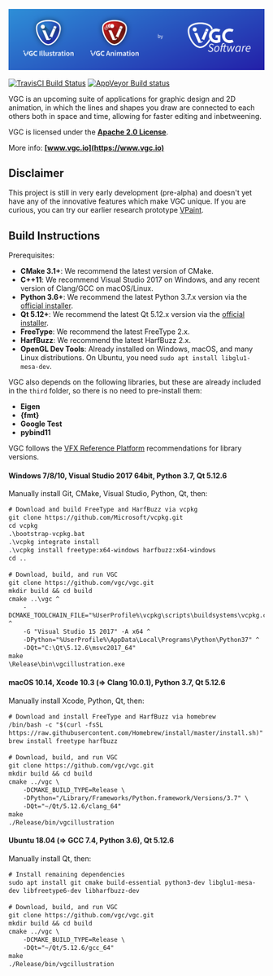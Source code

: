 ![VGC](https://github.com/vgc/vgc/blob/master/hero.png)

[![TravisCI Build Status](https://travis-ci.com/vgc/vgc.svg?branch=master)](https://travis-ci.com/vgc/vgc)
[![AppVeyor Build status](https://ci.appveyor.com/api/projects/status/3tasnhbrlucfltp5?svg=true)](https://ci.appveyor.com/project/vgc/vgc)

VGC is an upcoming suite of applications for graphic design and 2D animation,
in which the lines and shapes you draw are connected to each others both in
space and time, allowing for faster editing and inbetweening.

VGC is licensed under the **[Apache 2.0 License](https://github.com/vgc/vgc/blob/master/LICENSE)**.

More info: **[www.vgc.io](https://www.vgc.io)**

## Disclaimer

This project is still in very early development (pre-alpha) and doesn't yet
have any of the innovative features which make VGC unique. If you are curious,
you can try our earlier research prototype [VPaint](https://www.vpaint.org).

## Build Instructions

Prerequisites:
- **CMake 3.1+**: We recommend the latest version of CMake.
- **C++11**: We recommend Visual Studio 2017 on Windows, and any recent version of Clang/GCC on macOS/Linux.
- **Python 3.6+**: We recommend the latest Python 3.7.x version via the [official installer](https://www.python.org/downloads/).
- **Qt 5.12+**: We recommend the latest Qt 5.12.x version via the [official installer](https://www.qt.io/download-qt-installer).
- **FreeType**: We recommend the latest FreeType 2.x.
- **HarfBuzz**: We recommend the latest HarfBuzz 2.x.
- **OpenGL Dev Tools**: Already installed on Windows, macOS, and many Linux distributions. On Ubuntu, you need `sudo apt install libglu1-mesa-dev`.

VGC also depends on the following libraries, but these are already included in
the `third` folder, so there is no need to pre-install them:
- **Eigen**
- **{fmt}**
- **Google Test**
- **pybind11**

VGC follows the [VFX Reference Platform](http://www.vfxplatform.com/)
recommendations for library versions.

#### Windows 7/8/10, Visual Studio 2017 64bit, Python 3.7, Qt 5.12.6

Manually install Git, CMake, Visual Studio, Python, Qt, then:

```
# Download and build FreeType and HarfBuzz via vcpkg
git clone https://github.com/Microsoft/vcpkg.git
cd vcpkg
.\bootstrap-vcpkg.bat
.\vcpkg integrate install
.\vcpkg install freetype:x64-windows harfbuzz:x64-windows
cd ..

# Download, build, and run VGC
git clone https://github.com/vgc/vgc.git
mkdir build && cd build
cmake ..\vgc ^
    -DCMAKE_TOOLCHAIN_FILE="%UserProfile%\vcpkg\scripts\buildsystems\vcpkg.cmake" ^
    -G "Visual Studio 15 2017" -A x64 ^
    -DPython="%UserProfile%\AppData\Local\Programs\Python\Python37" ^
    -DQt="C:\Qt\5.12.6\msvc2017_64"
make
\Release\bin\vgcillustration.exe
```

#### macOS 10.14, Xcode 10.3 (=> Clang 10.0.1), Python 3.7, Qt 5.12.6

Manually install Xcode, Python, Qt, then:

```
# Download and install FreeType and HarfBuzz via homebrew
/bin/bash -c "$(curl -fsSL https://raw.githubusercontent.com/Homebrew/install/master/install.sh)"
brew install freetype harfbuzz

# Download, build, and run VGC
git clone https://github.com/vgc/vgc.git
mkdir build && cd build
cmake ../vgc \
    -DCMAKE_BUILD_TYPE=Release \
    -DPython="/Library/Frameworks/Python.framework/Versions/3.7" \
    -DQt="~/Qt/5.12.6/clang_64"
make
./Release/bin/vgcillustration
```

#### Ubuntu 18.04 (=> GCC 7.4, Python 3.6), Qt 5.12.6

Manually install Qt, then:

```
# Install remaining dependencies
sudo apt install git cmake build-essential python3-dev libglu1-mesa-dev libfreetype6-dev libharfbuzz-dev

# Download, build, and run VGC
git clone https://github.com/vgc/vgc.git
mkdir build && cd build
cmake ../vgc \
    -DCMAKE_BUILD_TYPE=Release \
    -DQt="~/Qt/5.12.6/gcc_64"
make
./Release/bin/vgcillustration
```
